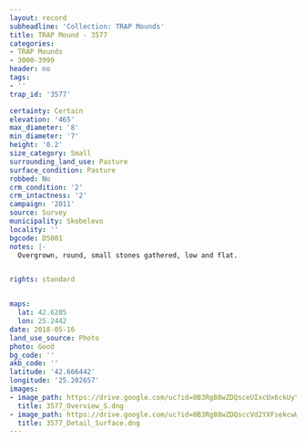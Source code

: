 ```yaml
---
layout: record
subheadline: 'Collection: TRAP Mounds'
title: TRAP Mound - 3577
categories:
- TRAP Mounds
- 3000-3999
header: no
tags:
- ''
trap_id: '3577'

certainty: Certain
elevation: '465'
max_diameter: '8'
min_diameter: '7'
height: '0.2'
size_category: Small
surrounding_land_use: Pasture
surface_condition: Pasture
robbed: No
crm_condition: '2'
crm_intactness: '2'
campaign: '2011'
source: Survey
municipality: Skobelevo
locality: ''
bgcode: DS001
notes: |-
  Overgrown, round, small stones gathered, low and flat.


rights: standard


maps:
  lat: 42.6285
  lon: 25.2442
date: 2018-05-16
land_use_source: Photo
photo: Good
bg_code: ''
akb_code: ''
latitude: '42.666442'
longitude: '25.202657'
images:
- image_path: https://drive.google.com/uc?id=0B3Rg88wZDQsceUIxcUx6ckUyYzA
  title: 3577_Overview_S.dng
- image_path: https://drive.google.com/uc?id=0B3Rg88wZDQsccVd2YXFsekcwWlE
  title: 3577_Detail_Surface.dng
---
```

